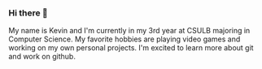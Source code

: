 ### Hi there 👋

My name is Kevin and I'm currently in my 3rd year at CSULB majoring in Computer Science.
My favorite hobbies are playing video games and working on my own personal projects. 
I'm excited to learn more about git and work on github. 
<!--
**KThai01/KThai01** is a ✨ _special_ ✨ repository because its `README.md` (this file) appears on your GitHub profile.

Here are some ideas to get you started:

- 🔭 I’m currently working on ...
- 🌱 I’m currently learning ...
- 👯 I’m looking to collaborate on ...
- 🤔 I’m looking for help with ...
- 💬 Ask me about ...
- 📫 How to reach me: ...
- 😄 Pronouns: ...
- ⚡ Fun fact: ...
-->
